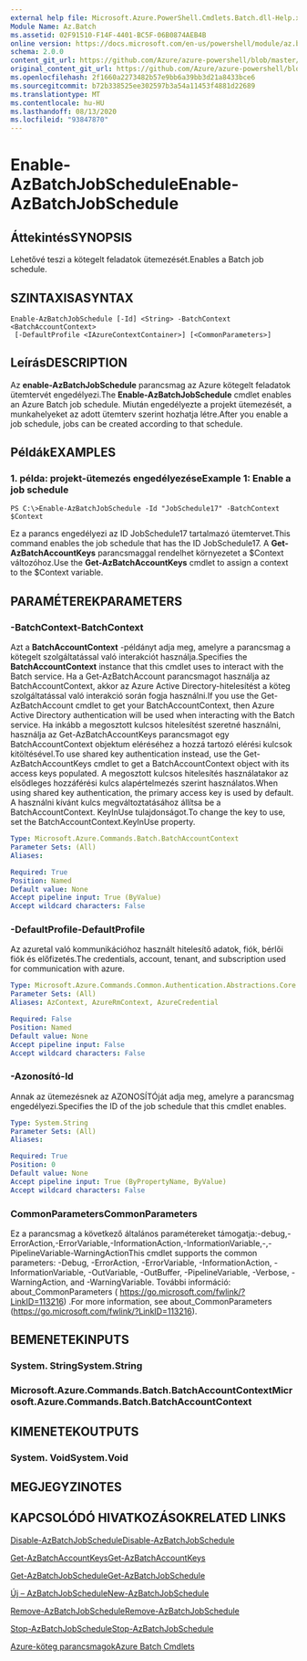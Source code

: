 ```yaml
---
external help file: Microsoft.Azure.PowerShell.Cmdlets.Batch.dll-Help.xml
Module Name: Az.Batch
ms.assetid: 02F91510-F14F-4401-BC5F-06B0874AEB4B
online version: https://docs.microsoft.com/en-us/powershell/module/az.batch/enable-azbatchjobschedule
schema: 2.0.0
content_git_url: https://github.com/Azure/azure-powershell/blob/master/src/Batch/Batch/help/Enable-AzBatchJobSchedule.md
original_content_git_url: https://github.com/Azure/azure-powershell/blob/master/src/Batch/Batch/help/Enable-AzBatchJobSchedule.md
ms.openlocfilehash: 2f1660a2273482b57e9bb6a39bb3d21a8433bce6
ms.sourcegitcommit: b72b338525ee302597b3a54a11453f4881d22689
ms.translationtype: MT
ms.contentlocale: hu-HU
ms.lasthandoff: 08/13/2020
ms.locfileid: "93847870"
---
```

# <span data-ttu-id="0b32a-101">Enable-AzBatchJobSchedule</span><span class="sxs-lookup"><span data-stu-id="0b32a-101">Enable-AzBatchJobSchedule</span></span>

## <span data-ttu-id="0b32a-102">Áttekintés</span><span class="sxs-lookup"><span data-stu-id="0b32a-102">SYNOPSIS</span></span>
<span data-ttu-id="0b32a-103">Lehetővé teszi a kötegelt feladatok ütemezését.</span><span class="sxs-lookup"><span data-stu-id="0b32a-103">Enables a Batch job schedule.</span></span>

## <span data-ttu-id="0b32a-104">SZINTAXISA</span><span class="sxs-lookup"><span data-stu-id="0b32a-104">SYNTAX</span></span>

```
Enable-AzBatchJobSchedule [-Id] <String> -BatchContext <BatchAccountContext>
 [-DefaultProfile <IAzureContextContainer>] [<CommonParameters>]
```

## <span data-ttu-id="0b32a-105">Leírás</span><span class="sxs-lookup"><span data-stu-id="0b32a-105">DESCRIPTION</span></span>
<span data-ttu-id="0b32a-106">Az **enable-AzBatchJobSchedule** parancsmag az Azure kötegelt feladatok ütemtervét engedélyezi.</span><span class="sxs-lookup"><span data-stu-id="0b32a-106">The **Enable-AzBatchJobSchedule** cmdlet enables an Azure Batch job schedule.</span></span>
<span data-ttu-id="0b32a-107">Miután engedélyezte a projekt ütemezését, a munkahelyeket az adott ütemterv szerint hozhatja létre.</span><span class="sxs-lookup"><span data-stu-id="0b32a-107">After you enable a job schedule, jobs can be created according to that schedule.</span></span>

## <span data-ttu-id="0b32a-108">Példák</span><span class="sxs-lookup"><span data-stu-id="0b32a-108">EXAMPLES</span></span>

### <span data-ttu-id="0b32a-109">1. példa: projekt-ütemezés engedélyezése</span><span class="sxs-lookup"><span data-stu-id="0b32a-109">Example 1: Enable a job schedule</span></span>
```
PS C:\>Enable-AzBatchJobSchedule -Id "JobSchedule17" -BatchContext $Context
```

<span data-ttu-id="0b32a-110">Ez a parancs engedélyezi az ID JobSchedule17 tartalmazó ütemtervet.</span><span class="sxs-lookup"><span data-stu-id="0b32a-110">This command enables the job schedule that has the ID JobSchedule17.</span></span>
<span data-ttu-id="0b32a-111">A **Get-AzBatchAccountKeys** parancsmaggal rendelhet környezetet a $Context változóhoz.</span><span class="sxs-lookup"><span data-stu-id="0b32a-111">Use the **Get-AzBatchAccountKeys** cmdlet to assign a context to the $Context variable.</span></span>

## <span data-ttu-id="0b32a-112">PARAMÉTEREK</span><span class="sxs-lookup"><span data-stu-id="0b32a-112">PARAMETERS</span></span>

### <span data-ttu-id="0b32a-113">-BatchContext</span><span class="sxs-lookup"><span data-stu-id="0b32a-113">-BatchContext</span></span>
<span data-ttu-id="0b32a-114">Azt a **BatchAccountContext** -példányt adja meg, amelyre a parancsmag a kötegelt szolgáltatással való interakciót használja.</span><span class="sxs-lookup"><span data-stu-id="0b32a-114">Specifies the **BatchAccountContext** instance that this cmdlet uses to interact with the Batch service.</span></span>
<span data-ttu-id="0b32a-115">Ha a Get-AzBatchAccount parancsmagot használja az BatchAccountContext, akkor az Azure Active Directory-hitelesítést a köteg szolgáltatással való interakció során fogja használni.</span><span class="sxs-lookup"><span data-stu-id="0b32a-115">If you use the Get-AzBatchAccount cmdlet to get your BatchAccountContext, then Azure Active Directory authentication will be used when interacting with the Batch service.</span></span> <span data-ttu-id="0b32a-116">Ha inkább a megosztott kulcsos hitelesítést szeretné használni, használja az Get-AzBatchAccountKeys parancsmagot egy BatchAccountContext objektum eléréséhez a hozzá tartozó elérési kulcsok kitöltésével.</span><span class="sxs-lookup"><span data-stu-id="0b32a-116">To use shared key authentication instead, use the Get-AzBatchAccountKeys cmdlet to get a BatchAccountContext object with its access keys populated.</span></span> <span data-ttu-id="0b32a-117">A megosztott kulcsos hitelesítés használatakor az elsődleges hozzáférési kulcs alapértelmezés szerint használatos.</span><span class="sxs-lookup"><span data-stu-id="0b32a-117">When using shared key authentication, the primary access key is used by default.</span></span> <span data-ttu-id="0b32a-118">A használni kívánt kulcs megváltoztatásához állítsa be a BatchAccountContext. KeyInUse tulajdonságot.</span><span class="sxs-lookup"><span data-stu-id="0b32a-118">To change the key to use, set the BatchAccountContext.KeyInUse property.</span></span>

```yaml
Type: Microsoft.Azure.Commands.Batch.BatchAccountContext
Parameter Sets: (All)
Aliases:

Required: True
Position: Named
Default value: None
Accept pipeline input: True (ByValue)
Accept wildcard characters: False
```

### <span data-ttu-id="0b32a-119">-DefaultProfile</span><span class="sxs-lookup"><span data-stu-id="0b32a-119">-DefaultProfile</span></span>
<span data-ttu-id="0b32a-120">Az azuretal való kommunikációhoz használt hitelesítő adatok, fiók, bérlői fiók és előfizetés.</span><span class="sxs-lookup"><span data-stu-id="0b32a-120">The credentials, account, tenant, and subscription used for communication with azure.</span></span>

```yaml
Type: Microsoft.Azure.Commands.Common.Authentication.Abstractions.Core.IAzureContextContainer
Parameter Sets: (All)
Aliases: AzContext, AzureRmContext, AzureCredential

Required: False
Position: Named
Default value: None
Accept pipeline input: False
Accept wildcard characters: False
```

### <span data-ttu-id="0b32a-121">-Azonosító</span><span class="sxs-lookup"><span data-stu-id="0b32a-121">-Id</span></span>
<span data-ttu-id="0b32a-122">Annak az ütemezésnek az AZONOSÍTÓját adja meg, amelyre a parancsmag engedélyezi.</span><span class="sxs-lookup"><span data-stu-id="0b32a-122">Specifies the ID of the job schedule that this cmdlet enables.</span></span>

```yaml
Type: System.String
Parameter Sets: (All)
Aliases:

Required: True
Position: 0
Default value: None
Accept pipeline input: True (ByPropertyName, ByValue)
Accept wildcard characters: False
```

### <span data-ttu-id="0b32a-123">CommonParameters</span><span class="sxs-lookup"><span data-stu-id="0b32a-123">CommonParameters</span></span>
<span data-ttu-id="0b32a-124">Ez a parancsmag a következő általános paramétereket támogatja:-debug,-ErrorAction,-ErrorVariable,-InformationAction,-InformationVariable,-,-PipelineVariable-WarningAction</span><span class="sxs-lookup"><span data-stu-id="0b32a-124">This cmdlet supports the common parameters: -Debug, -ErrorAction, -ErrorVariable, -InformationAction, -InformationVariable, -OutVariable, -OutBuffer, -PipelineVariable, -Verbose, -WarningAction, and -WarningVariable.</span></span> <span data-ttu-id="0b32a-125">További információ: about_CommonParameters ( https://go.microsoft.com/fwlink/?LinkID=113216) .</span><span class="sxs-lookup"><span data-stu-id="0b32a-125">For more information, see about_CommonParameters (https://go.microsoft.com/fwlink/?LinkID=113216).</span></span>

## <span data-ttu-id="0b32a-126">BEMENETEK</span><span class="sxs-lookup"><span data-stu-id="0b32a-126">INPUTS</span></span>

### <span data-ttu-id="0b32a-127">System. String</span><span class="sxs-lookup"><span data-stu-id="0b32a-127">System.String</span></span>

### <span data-ttu-id="0b32a-128">Microsoft.Azure.Commands.Batch.BatchAccountContext</span><span class="sxs-lookup"><span data-stu-id="0b32a-128">Microsoft.Azure.Commands.Batch.BatchAccountContext</span></span>

## <span data-ttu-id="0b32a-129">KIMENETEK</span><span class="sxs-lookup"><span data-stu-id="0b32a-129">OUTPUTS</span></span>

### <span data-ttu-id="0b32a-130">System. Void</span><span class="sxs-lookup"><span data-stu-id="0b32a-130">System.Void</span></span>

## <span data-ttu-id="0b32a-131">MEGJEGYZI</span><span class="sxs-lookup"><span data-stu-id="0b32a-131">NOTES</span></span>

## <span data-ttu-id="0b32a-132">KAPCSOLÓDÓ HIVATKOZÁSOK</span><span class="sxs-lookup"><span data-stu-id="0b32a-132">RELATED LINKS</span></span>

[<span data-ttu-id="0b32a-133">Disable-AzBatchJobSchedule</span><span class="sxs-lookup"><span data-stu-id="0b32a-133">Disable-AzBatchJobSchedule</span></span>](./Disable-AzBatchJobSchedule.md)

[<span data-ttu-id="0b32a-134">Get-AzBatchAccountKeys</span><span class="sxs-lookup"><span data-stu-id="0b32a-134">Get-AzBatchAccountKeys</span></span>](./Get-AzBatchAccountKey.md)

[<span data-ttu-id="0b32a-135">Get-AzBatchJobSchedule</span><span class="sxs-lookup"><span data-stu-id="0b32a-135">Get-AzBatchJobSchedule</span></span>](./Get-AzBatchJobSchedule.md)

[<span data-ttu-id="0b32a-136">Új – AzBatchJobSchedule</span><span class="sxs-lookup"><span data-stu-id="0b32a-136">New-AzBatchJobSchedule</span></span>](./New-AzBatchJobSchedule.md)

[<span data-ttu-id="0b32a-137">Remove-AzBatchJobSchedule</span><span class="sxs-lookup"><span data-stu-id="0b32a-137">Remove-AzBatchJobSchedule</span></span>](./Remove-AzBatchJobSchedule.md)

[<span data-ttu-id="0b32a-138">Stop-AzBatchJobSchedule</span><span class="sxs-lookup"><span data-stu-id="0b32a-138">Stop-AzBatchJobSchedule</span></span>](./Stop-AzBatchJobSchedule.md)

[<span data-ttu-id="0b32a-139">Azure-köteg parancsmagok</span><span class="sxs-lookup"><span data-stu-id="0b32a-139">Azure Batch Cmdlets</span></span>](/powershell/module/az.batch)


